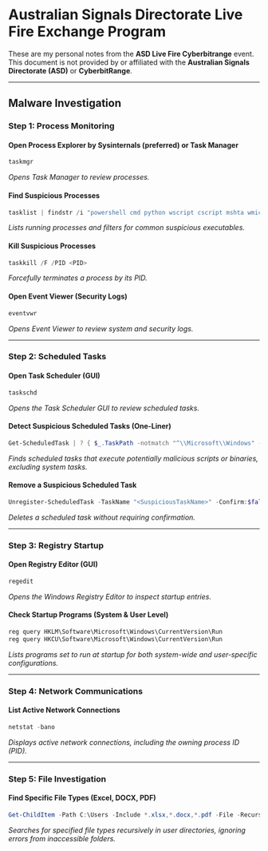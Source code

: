 # Australian Signals Directorate Live Fire Exchange Program
These are my personal notes from the **ASD Live Fire Cyberbitrange** event. This document is not provided by or affiliated with the **Australian Signals Directorate (ASD)** or **CyberbitRange**.

---

## Malware Investigation

### Step 1: Process Monitoring
#### Open Process Explorer by Sysinternals (preferred) or Task Manager
```powershell
taskmgr
```
*Opens Task Manager to review processes.*

#### Find Suspicious Processes
```powershell
tasklist | findstr /i "powershell cmd python wscript cscript mshta wmic rundll32 regsvr32 schtasks bitsadmin"
```
*Lists running processes and filters for common suspicious executables.*

#### Kill Suspicious Processes
```powershell
taskkill /F /PID <PID>
```
*Forcefully terminates a process by its PID.*

#### Open Event Viewer (Security Logs)
```powershell
eventvwr
```
*Opens Event Viewer to review system and security logs.*

---

### Step 2: Scheduled Tasks
#### Open Task Scheduler (GUI)
```powershell
taskschd
```
*Opens the Task Scheduler GUI to review scheduled tasks.*

#### Detect Suspicious Scheduled Tasks (One-Liner)
```powershell
Get-ScheduledTask | ? { $_.TaskPath -notmatch "^\\Microsoft\\Windows" -and ($_.Actions | % Execute | Out-String) -match "cmd|powershell|python|wscript|cscript|\.bat|\.vbs|\.js|\.py|mshta|rundll32|schtasks|bitsadmin" }
```
*Finds scheduled tasks that execute potentially malicious scripts or binaries, excluding system tasks.*

#### Remove a Suspicious Scheduled Task
```powershell
Unregister-ScheduledTask -TaskName "<SuspiciousTaskName>" -Confirm:$false
```
*Deletes a scheduled task without requiring confirmation.*

---

### Step 3: Registry Startup
#### Open Registry Editor (GUI)
```powershell
regedit
```
*Opens the Windows Registry Editor to inspect startup entries.*

#### Check Startup Programs (System & User Level)
```powershell
reg query HKLM\Software\Microsoft\Windows\CurrentVersion\Run
reg query HKCU\Software\Microsoft\Windows\CurrentVersion\Run
```
*Lists programs set to run at startup for both system-wide and user-specific configurations.*

---

### Step 4: Network Communications
#### List Active Network Connections
```powershell
netstat -bano
```
*Displays active network connections, including the owning process ID (PID).*

---

### Step 5: File Investigation
#### Find Specific File Types (Excel, DOCX, PDF)
```powershell
Get-ChildItem -Path C:\Users -Include *.xlsx,*.docx,*.pdf -File -Recurse -ErrorAction SilentlyContinue
```
*Searches for specified file types recursively in user directories, ignoring errors from inaccessible folders.*

